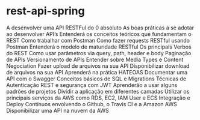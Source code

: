# rest-api-spring
A desenvolver uma API RESTFul do 0 absoluto As boas práticas a se adotar ao desenvolver API’s Entenderá os conceitos teóricos que fundamentam o REST Como trabalhar com Postman Como fazer requests RESTful usando Postman Entenderá o modelo de maturidade RESTful Os principais Verbos do REST Como usar parâmetros via query, path, header e body Paginação de APIs Versionamento de APIs Entender sobre Media Types e Content Negociation Fazer upload de arquivos na sua API Disponibilizar download de arquivos na sua API Aprenderá na prática HATEOAS Documentar uma API com o Swagger Conceitos básicos de SQL e Migrations Técnicas de Autenticação REST e segurança com JWT Aprenderão a usar alguns padrões de projetos Dividir a aplicação em diferentes camadas Utilizar os principais serviços da AWS como RDS, EC2, IAM User e ECS Integração e Deploy Contínuos envolvendo o Github, o Travis CI e a Amazon AWS Disponibilizar uma API na nuvem da AWS
